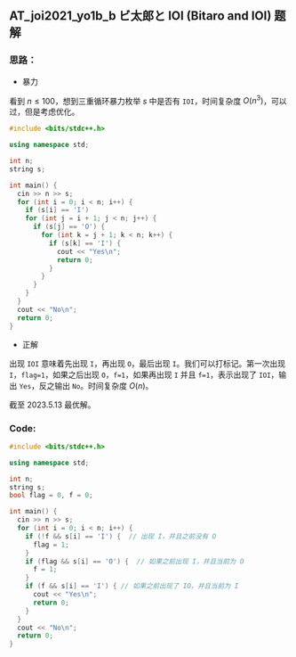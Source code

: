 ## AT_joi2021_yo1b_b ビ太郎と IOI (Bitaro and IOI) 题解

### 思路：

+ 暴力

看到 $n\le100$，想到三重循环暴力枚举 $s$ 中是否有 `IOI`，时间复杂度 $O(n^3)$，可以过，但是考虑优化。

```cpp
#include <bits/stdc++.h>

using namespace std;

int n;
string s;

int main() {
  cin >> n >> s;
  for (int i = 0; i < n; i++) {
    if (s[i] == 'I') 
    for (int j = i + 1; j < n; j++) {
      if (s[j] == 'O') {
        for (int k = j + 1; k < n; k++) {
          if (s[k] == 'I') {
            cout << "Yes\n";
            return 0;
          }
        } 
      }
    }
  }
  cout << "No\n"; 
  return 0;
}
```

+ 正解

出现 `IOI` 意味着先出现 `I`，再出现 `O`，最后出现 `I`。我们可以打标记。第一次出现 `I`，`flag=1`，如果之后出现 `O`，`f=1`，如果再出现 `I` 并且 `f=1`，表示出现了 `IOI`，输出 `Yes`，反之输出 `No`。时间复杂度 $O(n)$。

截至 2023.5.13 最优解。

### Code:

```cpp
#include <bits/stdc++.h>

using namespace std;

int n;
string s;
bool flag = 0, f = 0;

int main() {
  cin >> n >> s;
  for (int i = 0; i < n; i++) {
    if (!f && s[i] == 'I') {  // 出现 I，并且之前没有 O
      flag = 1;
    }
    if (flag && s[i] == 'O') {  // 如果之前出现 I，并且当前为 O
      f = 1;
    }
    if (f && s[i] == 'I') { // 如果之前出现了 IO，并且当前为 I
      cout << "Yes\n";
      return 0;
    }
  }
  cout << "No\n";
  return 0;
}
```

